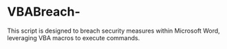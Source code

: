 # VBABreach-
This script is designed to breach security measures within Microsoft Word, leveraging VBA macros to execute commands.
